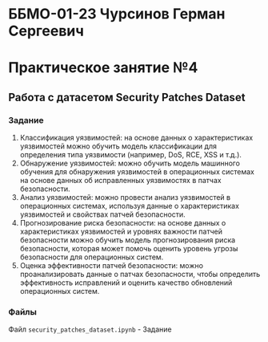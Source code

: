 # ББМО-01-23 Чурсинов Герман Сергеевич
# Практическое занятие №4
## **Работа с датасетом Security Patches Dataset**
### Задание
1. Классификация уязвимостей: на основе данных о характеристиках уязвимостей можно обучить модель классификации для определения типа уязвимости (например, DoS, RCE, XSS и т.д.).
2. Обнаружение уязвимостей: можно обучить модель машинного обучения для обнаружения уязвимостей в операционных системах на основе данных об исправленных уязвимостях в патчах безопасности.
3. Анализ уязвимостей: можно провести анализ уязвимостей в операционных системах, используя данные о характеристиках уязвимостей и свойствах патчей безопасности.
4. Прогнозирование риска безопасности: на основе данных о характеристиках уязвимостей и уровнях важности патчей безопасности можно обучить модель прогнозирования риска безопасности, которая может помочь оценить уровень угрозы безопасности для операционных систем.
5. Оценка эффективности патчей безопасности: можно проанализировать данные о патчах безопасности, чтобы определить эффективность исправлений и оценить качество обновлений операционных систем.
### Файлы
Файл `security_patches_dataset.ipynb` - Задание